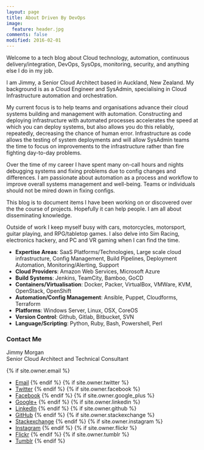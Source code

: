 ```yaml
---
layout: page
title: About Driven By DevOps
image:
  feature: header.jpg
comments: false
modified: 2016-02-01
---
```


Welcome to a tech blog about Cloud technology, automation, continuous delivery/integration, DevOps, SysOps,
monitoring, security, and anything else I do in my job.

I am Jimmy, a Senior Cloud Architect based in Auckland, New Zealand. My background is as
a Cloud Engineer and SysAdmin, specialising in Cloud Infrastructure automation and orchestration.

My current focus is to help teams and organisations advance their cloud systems building and management
with automation. Constructing and deploying infrastructure with automated processes accelerates
the speed at which you can deploy systems, but also allows you do this reliably, repeatedly,
decreasing the chance of human error. Infrastructure as code allows the testing of system deployments and will allow SysAdmin teams the time to focus on improvements to the infrastructure rather than fire fighting day-to-day problems.

Over the time of my career I have spent many on-call hours and nights debugging systems and
fixing problems due to config changes and differences. I am passionate about automation as a
process and workflow to improve overall systems management and well-being. Teams or individuals
should not be mired down in fixing configs.

This blog is to document items I have been working on or discovered over the the course of
projects. Hopefully it can help people. I am all about disseminating knowledge.

Outside of work I keep myself busy with cars, motorcycles, motorsport, guitar playing, and RPG/tabletop games. I also delve into Sim Racing, electronics hackery, and PC and VR gaming when I can find the time.

* <b>Expertise Areas</b>: SaaS Platforms/Technologies, Large scale cloud infrastructure, Config Management, Build Pipelines, Deployment Automation, Monitoring/Alerting, Support
* <b>Cloud Providers</b>: Amazon Web Services, Microsoft Azure
* <b>Build Systems</b>: Jenkins, TeamCity, Bamboo, GoCD
* <b>Containers/Virtualisation</b>: Docker, Packer, VirtualBox, VMWare, KVM, OpenStack, OpenShift
* <b>Automation/Config Management</b>: Ansible, Puppet, Cloudforms, Terraform
* <b>Platforms</b>: Windows Server, Linux, OSX, CoreOS
* <b>Version Control</b>: Github, Gitlab, Bitbucket, SVN
* <b>Language/Scripting</b>: Python, Ruby, Bash, Powershell, Perl

<h3>Contact Me</h3>
Jimmy Morgan<br>
Senior Cloud Architect and Technical Consultant<br>

{% if site.owner.email %}
* <a href="mailto:{{ site.owner.email }}"><i class="fa fa-fw fa-envelope"></i> Email</a>
{% endif %}
{% if site.owner.twitter %}
* <a href="https://twitter.com/{{ site.owner.twitter }}"><i class="fa fa-fw fa-twitter"></i> Twitter</a>
{% endif %}
{% if site.owner.facebook %}
* <a href="https://facebook.com/{{ site.owner.facebook }}"><i class="fa fa-fw fa-facebook"></i> Facebook</a>
{% endif %}
{% if site.owner.google_plus %}
* <a href="https://google.com/{{ site.owner.google_plus }}"><i class="fa fa-fw fa-google-plus"></i> Google+</a>
{% endif %}
{% if site.owner.linkedin %}
* <a href="https://linkedin.com/in/{{ site.owner.linkedin }}"><i class="fa fa-fw fa-linkedin"></i> LinkedIn</a>
{% endif %}
{% if site.owner.github %}
* <a href="https://github.com/{{ site.owner.github }}"><i class="fa fa-fw fa-github"></i> GitHub</a>
{% endif %}
{% if site.owner.stackexchange %}
* <a href="{{ site.owner.stackexchange }}"><i class="fa fa-fw fa-stack-exchange"></i> Stackexchange</a>
{% endif %}
{% if site.owner.instagram %}
* <a href="https://instagram.com/{{ site.owner.instagram }}"><i class="fa fa-fw fa-instagram"></i> Instagram</a>
{% endif %}
{% if site.owner.flickr %}
* <a href="https://www.flickr.com/photos/{{ site.owner.flickr }}"><i class="fa fa-fw fa-flickr"></i> Flickr</a>
{% endif %}
{% if site.owner.tumblr %}
* <a href="http://{{ site.owner.tumblr }}.tumblr.com"><i class="fa fa-fw fa-tumblr"></i> Tumblr</a>
{% endif %}
